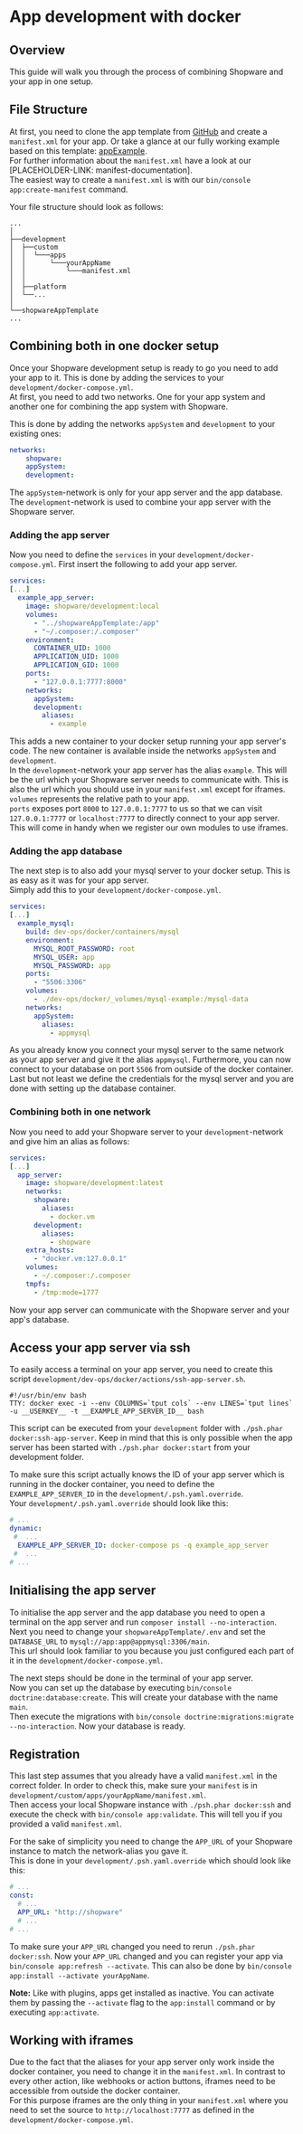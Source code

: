 # App development with docker

## Overview

This guide will walk you through the process of combining Shopware and your app in one setup.

## File Structure

At first, you need to clone the app template from [GitHub](https://github.com/shopwareLabs/AppTemplate) and create a `manifest.xml` for your app. Or take a glance at our fully working example based on this template: [appExample](https://github.com/shopwareLabs/AppExample).  
For further information about the `manifest.xml` have a look at our \[PLACEHOLDER-LINK: manifest-documentation\].  
The easiest way to create a `manifest.xml` is with our `bin/console app:create-manifest` command.

Your file structure should look as follows:

```text
...
│
├──development
│  ├──custom
│  │  └───apps
│  │      └───yourAppName
│  │          └───manifest.xml
│  │
│  ├──platform
│  └──...
│
└──shopwareAppTemplate
...
```

## Combining both in one docker setup

Once your Shopware development setup is ready to go you need to add your app to it. This is done by adding the services to your `development/docker-compose.yml`.  
At first, you need to add two networks. One for your app system and another one for combining the app system with Shopware.

This is done by adding the networks `appSystem` and `development` to your existing ones:

<CodeBlock title="">

```yaml
networks:
    shopware:
    appSystem:
    development:
```

</CodeBlock>

The `appSystem`-network is only for your app server and the app database.  
The `development`-network is used to combine your app server with the Shopware server.

### Adding the app server

Now you need to define the `services` in your `development/docker-compose.yml`. First insert the following to add your app server.

<CodeBlock title="development/docker-compose.yml">

```yaml
services:
[...]
  example_app_server:
    image: shopware/development:local
    volumes:
      - "../shopwareAppTemplate:/app"
      - "~/.composer:/.composer"
    environment:
      CONTAINER_UID: 1000
      APPLICATION_UID: 1000
      APPLICATION_GID: 1000
    ports:
      - "127.0.0.1:7777:8000"
    networks:
      appSystem:
      development:
        aliases:
          - example
```

</CodeBlock>

This adds a new container to your docker setup running your app server's code. The new container is available inside the networks `appSystem` and `development`.  
In the `development`-network your app server has the alias `example`. This will be the url which your Shopware server needs to communicate with. This is also the url which you should use in your `manifest.xml` except for iframes.  
`volumes` represents the relative path to your app.  
`ports` exposes port `8000` to `127.0.0.1:7777` to us so that we can visit `127.0.0.1:7777` or `localhost:7777` to directly connect to your app server. This will come in handy when we register our own modules to use iframes.

### Adding the app database

The next step is to also add your mysql server to your docker setup. This is as easy as it was for your app server.  
Simply add this to your `development/docker-compose.yml`.

<CodeBlock title="development/docker-compose.yml">

```yaml
services:
[...]
  example_mysql:
    build: dev-ops/docker/containers/mysql
    environment:
      MYSQL_ROOT_PASSWORD: root
      MYSQL_USER: app
      MYSQL_PASSWORD: app
    ports:
      - "5506:3306"
    volumes:
      - ./dev-ops/docker/_volumes/mysql-example:/mysql-data
    networks:
      appSystem:
        aliases:
          - appmysql
```

</CodeBlock>

As you already know you connect your mysql server to the same network as your app server and give it the alias `appmysql`. Furthermore, you can now connect to your database on port `5506` from outside of the docker container.  
Last but not least we define the credentials for the mysql server and you are done with setting up the database container.

### Combining both in one network

Now you need to add your Shopware server to your `development`-network and give him an alias as follows:

<CodeBlock title="development/docker-composer.yml">

```yaml
services:
[...]
  app_server:
    image: shopware/development:latest
    networks:
      shopware:
        aliases:
          - docker.vm
      development:
        aliases:
          - shopware
    extra_hosts:
      - "docker.vm:127.0.0.1"
    volumes:
      - ~/.composer:/.composer
    tmpfs:
      - /tmp:mode=1777
```

</CodeBlock>

Now your app server can communicate with the Shopware server and your app's database.

## Access your app server via ssh

To easily access a terminal on your app server, you need to create this script `development/dev-ops/docker/actions/ssh-app-server.sh`.

<CodeBlock title="development/dev-ops/docker/actions/ssh-app-server.sh">

```shell script
#!/usr/bin/env bash
TTY: docker exec -i --env COLUMNS=`tput cols` --env LINES=`tput lines` -u __USERKEY__ -t __EXAMPLE_APP_SERVER_ID__ bash
```

</CodeBlock>

This script can be executed from your `development` folder with `./psh.phar docker:ssh-app-server`. Keep in mind that this is only possible when the app server has been started with `./psh.phar docker:start` from your development folder.  

To make sure this script actually knows the ID of your app server which is running in the docker container, you need to define the `EXAMPLE_APP_SERVER_ID` in the `development/.psh.yaml.override`.  
Your `development/.psh.yaml.override` should look like this:

<CodeBlock title="development/.psh.yaml.override">

```yaml
# ...
dynamic:
 #  ...
  EXAMPLE_APP_SERVER_ID: docker-compose ps -q example_app_server
 #  ...
# ...
```

</CodeBlock>

## Initialising the app server

To initialise the app server and the app database you need to open a terminal on the app server and run `composer install --no-interaction`.  
Next you need to change your `shopwareAppTemplate/.env` and set the `DATABASE_URL` to `mysql://app:app@appmysql:3306/main`.  
This url should look familiar to you because you just configured each part of it in the `development/docker-compose.yml`.

The next steps should be done in the terminal of your app server.  
Now you can set up the database by executing `bin/console doctrine:database:create`. This will create your database with the name `main`.  
Then execute the migrations with `bin/console doctrine:migrations:migrate --no-interaction`. Now your database is ready.

## Registration

This last step assumes that you already have a valid `manifest.xml` in the correct folder. In order to check this, make sure your `manifest` is in `development/custom/apps/yourAppName/manifest.xml`.  
Then access your local Shopware instance with `./psh.phar docker:ssh` and execute the check with `bin/console app:validate`. This will tell you if you provided a valid `manifest.xml`.

For the sake of simplicity you need to change the `APP_URL` of your Shopware instance to match the network-alias you gave it.  
This is done in your `development/.psh.yaml.override` which should look like this:

<CodeBlock title="development/.psh.yaml.override">

```yaml
# ...
const:
  # ...
  APP_URL: "http://shopware"
  # ...
# ...
```

</CodeBlock>

To make sure your `APP_URL` changed you need to rerun `./psh.phar docker:ssh`. Now your `APP_URL` changed and you can register your app via `bin/console app:refresh --activate`. This can also be done by `bin/console app:install --activate yourAppName`.

**Note:** Like with plugins, apps get installed as inactive. You can activate them by passing the `--activate` flag to the `app:install` command or by executing `app:activate`.

## Working with iframes

Due to the fact that the aliases for your app server only work inside the docker container, you need to change it in the `manifest.xml`. In contrast to every other action, like webhooks or action buttons, iframes need to be accessible from outside the docker container.  
For this purpose iframes are the only thing in your `manifest.xml` where you need to set the source to `http://localhost:7777` as defined in the `development/docker-compose.yml`.
